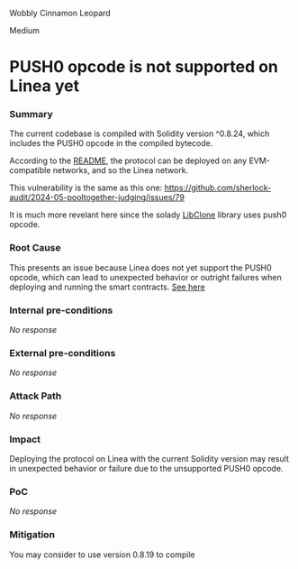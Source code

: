 Wobbly Cinnamon Leopard

Medium

# PUSH0 opcode is not supported on Linea yet

### Summary

The current codebase is compiled with Solidity version ^0.8.24, which includes the PUSH0 opcode in the compiled bytecode. 

According to the [README](https://github.com/sherlock-audit/2024-06-boost-aa-wallet/blob/main/README.md), the protocol can be deployed on any EVM-compatible networks, and so the Linea network.

This vulnerability is the same as this one: https://github.com/sherlock-audit/2024-05-pooltogether-judging/issues/79

It is much more revelant here since the solady [LibClone](https://github.com/sherlock-audit/2024-06-boost-aa-wallet/blob/main/boost-protocol/packages/evm/contracts/BoostCore.sol#L26) library uses push0 opcode.

### Root Cause

This presents an issue because Linea does not yet support the PUSH0 opcode, which can lead to unexpected behavior or outright failures when deploying and running the smart contracts. [See here](https://docs.linea.build/developers/quickstart/ethereum-differences#evm-opcodes)

### Internal pre-conditions

_No response_

### External pre-conditions

_No response_

### Attack Path

_No response_

### Impact

Deploying the protocol on Linea with the current Solidity version may result in unexpected behavior or failure due to the unsupported PUSH0 opcode.

### PoC

_No response_

### Mitigation

You may consider to use version 0.8.19 to compile